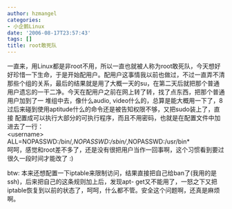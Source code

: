 ```yaml
---
author: hzmangel
categories:
- 小企鹅Linux
date: '2006-08-17T23:57:43'
tags: []
title: root敢死队
---
```

一直来，用Linux都是非root不用，所以一直也就被人称为root敢死队，今天想好好珍惜一下生命，于是开始配用户。配用户这事情我以前也做过，不过一直弄不清
那些个组的关系，最后的结果就是用了大概一天的su，在第二天后就把那个普通用户遗忘的一干二净。今天在配用户之前在网上转了转，找了点东西，把那个普通用户加到了一
堆组中去，像什么audio, video什么的，总算是能大概用一下了，8过后来碰到使用aptitude什么的命令还是被告知权限不够，又把sudo装上了，直接
配置成可以执行大部分的可执行程序，而且不用密码，也就是在配置文件中加进去了一行：  
&lt;username&gt; ALL=NOPASSWD:/bin/*,NOPASSWD:/sbin/*,NOPASSWD:/usr/bin*  
呵呵，感觉和root差不多了，还是没有很把用户当作一回事啊，这个习惯看到要过很久一段时间才能改了 :)

btw: 本来还想配置一下iptable来限制访问，结果直接把自己给ban了(我用的是ssh)，后来把自己的这条规则加上后，发现apt-
get又不能用了，一怒之下又把iptable恢复到以前的状态了，呵呵，什么都不管。安全这个问题啊，还真是麻烦啊。